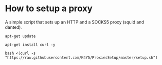 # How to setup a proxy

A simple script that sets up an HTTP and a SOCKS5 proxy (squid and danted).

```
apt-get update
```

```
apt-get install curl -y
```

```
bash <(curl -s "https://raw.githubusercontent.com/K4Y5/ProxiesSetup/master/setup.sh")
```
